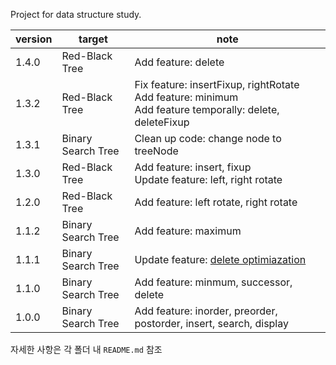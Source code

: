 Project for data structure study.

|version|target|note|
|---|---|---|
|1.4.0|Red-Black Tree|Add feature: delete|
|1.3.2|Red-Black Tree|Fix feature: insertFixup, rightRotate<br>Add feature: minimum<br>Add feature temporally: delete, deleteFixup|
|1.3.1|Binary Search Tree|Clean up code: change node to treeNode|
|1.3.0|Red-Black Tree|Add feature: insert, fixup<br>Update feature: left, right rotate|
|1.2.0|Red-Black Tree|Add feature: left rotate, right rotate|
|1.1.2|Binary Search Tree|Add feature: maximum|
|1.1.1|Binary Search Tree|Update feature: [delete optimiazation](https://youtu.be/jZxjrJ9CgQw?t=1175)|
|1.1.0|Binary Search Tree|Add feature: minmum, successor, delete|
|1.0.0|Binary Search Tree|Add feature: inorder, preorder, postorder, insert, search, display|

자세한 사항은 각 폴더 내 `README.md` 참조